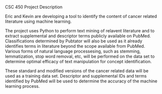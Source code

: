 CSC 450 Project Description

Eric and Kevin are developing a tool to identify the content of cancer related literature using machine learning.

The project uses Python to perform text mining of relavent literature and to extract supplemental and descriptor terms publicly
available on PubMed.  Classifications determined by Pubtator will also be used as it already identifies terms in literature beyond the scope
available from PubMed.  Various forms of natural language processesing, such as stemming, lemmatization, stop word removal, etc, 
will be performed on the data set to determine optimal efficacy of text manipulation for concept identification.

These standard and modified versions of the cancer related data will be used as a training data set.  Descriptor and supplemental 
IDs and terms identified by PubMed will be used to determine the accuracy of the machine learning process.
